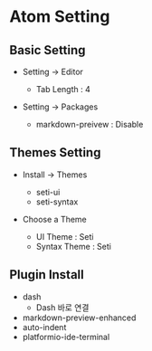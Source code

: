 # Atom Setting

## Basic Setting
- Setting → Editor
    - Tab Length : 4

- Setting → Packages
    - markdown-preivew : Disable

## Themes Setting
- Install → Themes
    - seti-ui
    - seti-syntax

- Choose a Theme
    - UI Theme : Seti
    - Syntax Theme : Seti

## Plugin Install
- dash
    - Dash 바로 연결
- markdown-preview-enhanced
- auto-indent
- platformio-ide-terminal
